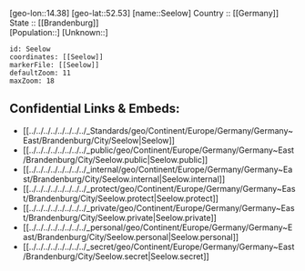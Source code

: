 ﻿---
location: [52.53,14.38] 
mapzoom: [7,12] 
mapmarker: city 
type: City
tags:
- geo/City


SpocWebEntityId: 34170
isDeleted: false
confidential: public

---
[geo-lon::14.38] 
[geo-lat::52.53] 
[name::Seelow] 
Country :: [[Germany]]  
State :: [[Brandenburg]]  
[Population::] 
[Unknown::] 


```leaflet
id: Seelow
coordinates: [[Seelow]] 
markerFile: [[Seelow]] 
defaultZoom: 11 
maxZoom: 18
```


## Confidential Links & Embeds: 
- [[../../../../../../../../_Standards/geo/Continent/Europe/Germany/Germany~East/Brandenburg/City/Seelow|Seelow]] 
- [[../../../../../../../../_public/geo/Continent/Europe/Germany/Germany~East/Brandenburg/City/Seelow.public|Seelow.public]] 
- [[../../../../../../../../_internal/geo/Continent/Europe/Germany/Germany~East/Brandenburg/City/Seelow.internal|Seelow.internal]] 
- [[../../../../../../../../_protect/geo/Continent/Europe/Germany/Germany~East/Brandenburg/City/Seelow.protect|Seelow.protect]] 
- [[../../../../../../../../_private/geo/Continent/Europe/Germany/Germany~East/Brandenburg/City/Seelow.private|Seelow.private]] 
- [[../../../../../../../../_personal/geo/Continent/Europe/Germany/Germany~East/Brandenburg/City/Seelow.personal|Seelow.personal]] 
- [[../../../../../../../../_secret/geo/Continent/Europe/Germany/Germany~East/Brandenburg/City/Seelow.secret|Seelow.secret]] 
